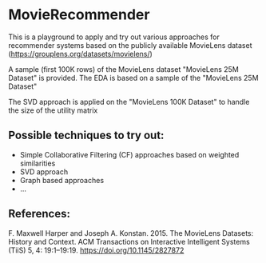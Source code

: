 # MovieRecommender
This is a playground to apply and try out various approaches for recommender systems based on the publicly available MovieLens dataset (https://grouplens.org/datasets/movielens/) 


A sample (first 100K rows) of the MovieLens dataset "MovieLens 25M Dataset" is provided.
The EDA is based on a sample of the "MovieLens 25M Dataset"

The SVD approach is applied on the "MovieLens 100K Dataset" to handle the size of the utility matrix


## Possible techniques to try out:
- Simple Collaborative Filtering (CF) approaches based on weighted similarities
- SVD approach
- Graph based approaches
- ...




## References:
F. Maxwell Harper and Joseph A. Konstan. 2015. The MovieLens Datasets: History and Context. ACM Transactions on Interactive Intelligent Systems (TiiS) 5, 4: 19:1–19:19. <https://doi.org/10.1145/2827872>




